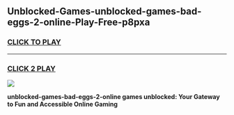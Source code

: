 
## Unblocked-Games-unblocked-games-bad-eggs-2-online-Play-Free-p8pxa
<h3>
<a href="https://premium76.site?title=unblocked-games-bad-eggs-2-online&ref=10A">CLICK TO PLAY</a></h3>
<hr>

<h3>
<a href="https://premium76.site?title=unblocked-games-bad-eggs-2-online&ref=10A">CLICK 2 PLAY</a>
  
</h3>

<a href="https://premium76.site?title=unblocked-games-bad-eggs-2-online&ref=10A"><img src="https://clearcache.store/games.png"></a>


**unblocked-games-bad-eggs-2-online games unblocked: Your Gateway to Fun and Accessible Online Gaming**
